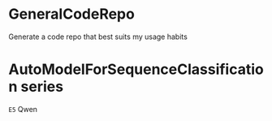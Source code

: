 # GeneralCodeRepo
Generate a code repo that best suits my usage habits

# AutoModelForSequenceClassification series
` E5
` Qwen